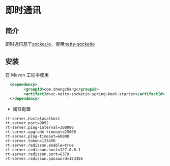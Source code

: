 # 即时通讯

## 简介

即时通讯基于[socket.io](https://github.com/socketio/socket.io)，使用[netty-socketio](https://github.com/mrniko/netty-socketio)


## **安装**

在 Maven 工程中使用

```xml
  <dependency>
        <groupId>com.zhengcheng</groupId>
        <artifactId>zc-netty-socketio-spring-boot-starter</artifactId>
  </dependency>
```

- 属性配置

```properties
rt-server.host=localhost
rt-server.port=9092
rt-server.ping-interval=300000
rt-server.upgrade-timeout=25000
rt-server.ping-timeout=60000
rt-server.token=123456
rt-server.redisson.enable=true 
rt-server.redisson.host=127.0.0.1
rt-server.redisson.port=6379
rt-server.redisson.password=123456
```

